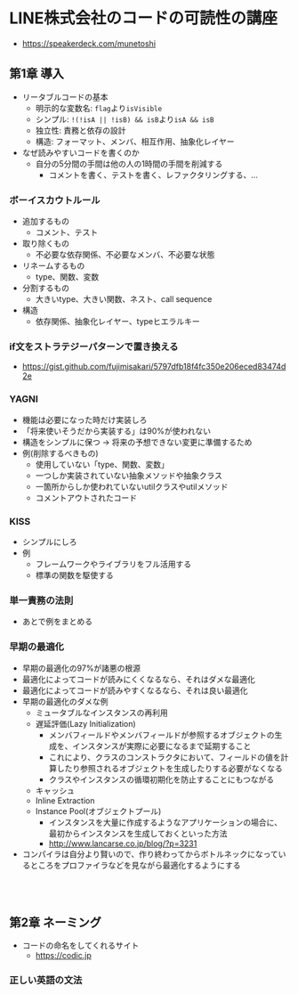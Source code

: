 # LINE株式会社のコードの可読性の講座
- https://speakerdeck.com/munetoshi
## 第1章 導入
- リータブルコードの基本
  - 明示的な変数名: `flag`より`isVisible`
  - シンプル: `!(!isA || !isB) && isB`より`isA && isB`
  - 独立性: 責務と依存の設計
  - 構造: フォーマット、メンバ、相互作用、抽象化レイヤー
- なぜ読みやすいコードを書くのか
  - 自分の5分間の手間は他の人の1時間の手間を削減する
    - コメントを書く、テストを書く、レファクタリングする、...
### ボーイスカウトルール
- 追加するもの
  - コメント、テスト
- 取り除くもの
  - 不必要な依存関係、不必要なメンバ、不必要な状態
- リネームするもの
  - type、関数、変数
- 分割するもの
  - 大きいtype、大きい関数、ネスト、call sequence
- 構造
  - 依存関係、抽象化レイヤー、typeヒエラルキー
### if文をストラテジーパターンで置き換える
- https://gist.github.com/fujimisakari/5797dfb18f4fc350e206eced83474d2e
### YAGNI
- 機能は必要になった時だけ実装しろ
- 「将来使いそうだから実装する」は90%が使われない
- 構造をシンプルに保つ -> 将来の予想できない変更に準備するため
- 例(削除するべきもの)
  - 使用していない「type、関数、変数」
  - 一つしか実装されていない抽象メソッドや抽象クラス
  - 一箇所からしか使われていないutilクラスやutilメソッド
  - コメントアウトされたコード
### KISS
- シンプルにしろ
- 例
  - フレームワークやライブラリをフル活用する
  - 標準の関数を駆使する
### 単一責務の法則
- あとで例をまとめる
### 早期の最適化
- 早期の最適化の97%が諸悪の根源
- 最適化によってコードが読みにくくなるなら、それはダメな最適化
- 最適化によってコードが読みやすくなるなら、それは良い最適化
- 早期の最適化のダメな例
  - ミュータブルなインスタンスの再利用
  - 遅延評価(Lazy Initialization)
    - メンバフィールドやメンバフィールドが参照するオブジェクトの生成を、インスタンスが実際に必要になるまで延期すること
    - これにより、クラスのコンストラクタにおいて、フィールドの値を計算したり参照されるオブジェクトを生成したりする必要がなくなる
    - クラスやインスタンスの循環初期化を防止することにもつながる
  - キャッシュ
  - Inline Extraction
  - Instance Pool(オブジェクトプール)
    - インスタンスを大量に作成するようなアプリケーションの場合に、最初からインスタンスを生成しておくといった方法
    - http://www.lancarse.co.jp/blog/?p=3231
- コンパイラは自分より賢いので、作り終わってからボトルネックになっているところをプロファイラなどを見ながら最適化するようにする

<br></br>

## 第2章 ネーミング
- コードの命名をしてくれるサイト
  - https://codic.jp
### 正しい英語の文法
